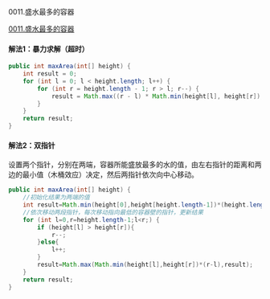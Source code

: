 0011.盛水最多的容器

[0011.盛水最多的容器
](https://leetcode-cn.com/problems/container-with-most-water/)

#### 解法1：暴力求解（超时）

```java
public int maxArea(int[] height) {
    int result = 0;
    for (int l = 0; l < height.length; l++) {
        for (int r = height.length - 1; r > l; r--) {
            result = Math.max((r - l) * Math.min(height[l], height[r]), result);
        }
    }
    return result;
}
```

#### 解法2：双指针

设置两个指针，分别在两端，容器所能盛放最多的水的值，由左右指针的距离和两边的最小值（木桶效应）决定，然后两指针依次向中心移动。

```java
public int maxArea(int[] height) {
    //初始化结果为两端的值
    int result=Math.min(height[0],height[height.length-1])*(height.length-1);
    //依次移动两段指针，每次移动指向最低的容器壁的指针，更新结果
    for (int l=0,r=height.length-1;l<r;) {
        if (height[l] > height[r]){
            r--;
        }else{
            l++;
        }
        result=Math.max(Math.min(height[l],height[r])*(r-l),result);
    }
    return result;
}
```

